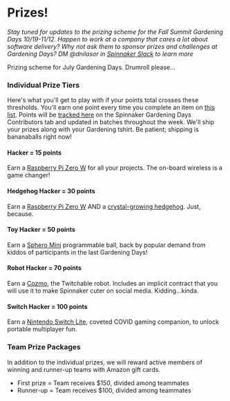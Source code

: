 # Prizes!

_Stay tuned for updates to the prizing scheme for the Fall Summit Gardening Days 10/19-11/12. Happen to work at a company that cares a lot about software delivery? Why not ask them to sponsor prizes and challenges at Gardening Days? DM @dnilasor in [Spinnaker Slack](http://join.spinnaker.io) to learn more_

Prizing scheme for July Gardening Days. Drumroll please...

### Individual Prize Tiers
Here's what you'll get to play with if your points total crosses these thresholds. You'll earn one point every time you complete an item on [this list](https://spinnaker.io/community/gardening/what-to-hack/). Points will be [tracked here](https://docs.google.com/spreadsheets/d/1kt9MJexQTPb1AuC5mQXZBX-NBZf5XsSwBBpy3WJ_fJk/edit?usp=sharing) on the Spinnaker Gardening Days Contributors tab and updated in batches throughout the week. We'll ship your prizes along with your Gardening tshirt. Be patient; shipping is bananaballs right now!

#### Hacker = 15 points
Earn a [Raspberry Pi Zero W](https://www.raspberrypi.org/products/raspberry-pi-zero-w/) for all your projects.  The on-board wireless is a game changer!

#### Hedgehog Hacker = 30 points
Earn a [Raspberry Pi Zero W](https://www.raspberrypi.org/products/raspberry-pi-zero-w/) AND a [crystal-growing hedgehog](https://youtu.be/W2rK8KdrDkY). Just, because.

#### Toy Hacker = 50 points
Earn a [Sphero Mini](https://sphero.com/products/sphero-mini) programmable ball, back by popular demand from kiddos of participants in the last Gardening Days!

#### Robot Hacker = 70 points
Earn a [Cozmo](https://anki.com/en-us/cozmo.html), the Twitchable robot. Includes an implicit contract that you will use it to make Spinnaker cuter on social media. Kidding...kinda.

#### Switch Hacker = 100 points
Earn a [Nintendo Switch Lite](https://www.nintendo.com/switch/lite/), coveted COVID gaming companion, to unlock portable multiplayer fun.

### Team Prize Packages
In addition to the individual prizes, we will reward active members of winning and runner-up teams with Amazon gift cards. 
- First prize = Team receives $150, divided among teammates
- Runner-up = Team receives $100, divided among teammates
